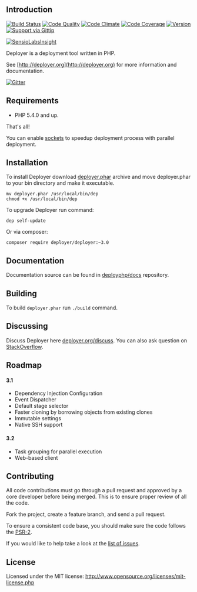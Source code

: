 Introduction
------------
[![Build Status](http://img.shields.io/travis/deployphp/deployer.svg?style=flat)](https://travis-ci.org/deployphp/deployer)
[![Code Quality](http://img.shields.io/scrutinizer/g/deployphp/deployer.svg?style=flat)](https://scrutinizer-ci.com/g/deployphp/deployer/)
[![Code Climate](http://img.shields.io/codeclimate/github/deployphp/deployer.svg?style=flat)](https://codeclimate.com/github/deployphp/deployer)
[![Code Coverage](http://img.shields.io/scrutinizer/coverage/g/deployphp/deployer.svg?style=flat)](https://scrutinizer-ci.com/g/deployphp/deployer/)
[![Version](http://img.shields.io/packagist/v/deployer/deployer.svg?style=flat)](https://packagist.org/packages/deployer/deployer)
[![Support via Gittip](http://img.shields.io/gittip/elfet.svg?style=flat)](https://www.gittip.com/elfet)

[![SensioLabsInsight](https://insight.sensiolabs.com/projects/69072898-df4a-4dee-ab05-c2ae83d6c469/big.png)](https://insight.sensiolabs.com/projects/69072898-df4a-4dee-ab05-c2ae83d6c469)

Deployer is a deployment tool written in PHP.

See [http://deployer.org](http://deployer.org) for more information and documentation.

[![Gitter](https://badges.gitter.im/Join%20Chat.svg)](https://gitter.im/deployphp/deployer?utm_source=badge&utm_medium=badge&utm_campaign=pr-badge)

Requirements
------------
* PHP 5.4.0 and up.

That's all!

You can enable [sockets](http://php.net/manual/en/book.sockets.php) to speedup deployment process with parallel deployment.

Installation
------------
To install Deployer download [deployer.phar](http://deployer.org/deployer.phar) archive and move deployer.phar to your bin directory and make it executable.

~~~
mv deployer.phar /usr/local/bin/dep
chmod +x /usr/local/bin/dep
~~~

To upgrade Deployer run command:

~~~
dep self-update
~~~

Or via composer:

~~~
composer require deployer/deployer:~3.0
~~~


Documentation
-------------
Documentation source can be found in [deployphp/docs](https://github.com/deployphp/docs) repository.


Building
--------
To build `deployer.phar` run `./build` command.


Discussing
-------
Discuss Deployer here [deployer.org/discuss](http://deployer.org/discuss). You can also ask question on [StackOverflow](http://stackoverflow.com/questions/tagged/deployer).

Roadmap
-------
#### 3.1
* Dependency Injection Configuration
* Event Dispatcher
* Default stage selector
* Faster cloning by borrowing objects from existing clones
* Immutable settings
* Native SSH support

#### 3.2
* Task grouping for parallel execution
* Web-based client

Contributing
------------
All code contributions must go through a pull request and approved by a core developer before being merged.
This is to ensure proper review of all the code.

Fork the project, create a feature branch, and send a pull request.

To ensure a consistent code base, you should make sure the code follows
the [PSR-2](https://github.com/php-fig/fig-standards/blob/master/accepted/PSR-2-coding-style-guide.md).

If you would like to help take a look at the [list of issues](https://github.com/deployphp/deployer/issues).


License
-------
Licensed under the MIT license: http://www.opensource.org/licenses/mit-license.php
